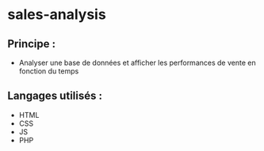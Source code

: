# sales-analysis

## Principe :

- Analyser une base de données et afficher les performances de vente en fonction du temps

## Langages utilisés :

- HTML
- CSS
- JS
- PHP
